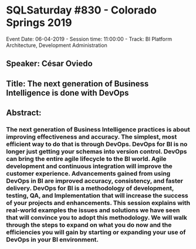 # SQLSaturday #830 - Colorado Springs 2019
Event Date: 06-04-2019 - Session time: 11:00:00 - Track: BI Platform Architecture, Development  Administration
## Speaker: César Oviedo
## Title: The next generation of Business Intelligence is done with DevOps
## Abstract:
### The next generation of Business Intelligence practices is about improving effectiveness and accuracy. The simplest, most efficient way to do that is through DevOps.  DevOps for BI is no longer just getting your schemas into version control.  DevOps can bring the entire agile lifecycle to the BI world.  Agile development and continuous integration will improve the customer experience.  Advancements gained from using DevOps in BI are improved accuracy, consistency, and faster delivery.  DevOps for BI is a methodology of development, testing, QA, and Implementation that will increase the success of your projects and enhancements. This session explains with real-world examples the issues and solutions we have seen that will convince you to adopt this methodology.  We will walk through the steps to expand on what you do now and the efficiencies you will gain by starting or expanding your use of DevOps in your BI environment.
